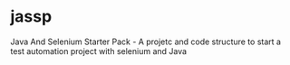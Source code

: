# jassp
Java And Selenium Starter Pack - A projetc and code structure to start a test automation project with selenium and Java
